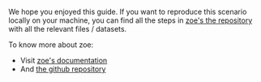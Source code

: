We hope you enjoyed this guide. If you want to reproduce this scenario locally on your machine, you can find all the steps in [zoe's the repository](https://github.com/adevinta/zoe/tree/master/docs/guides/avro) with all the relevant files / datasets.

To know more about zoe:

- Visit [zoe's documentation](https://adevinta.github.io/zoe/)
- And [the github repository](https://github.com/adevinta/zoe/)
